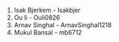 <div class="container">

1. Isak Bjerkem - Isakbjer
2. Ou li - Ouli0826
3. Arnav Singhal - ArnavSinghal1218
4. Mukul Bansal - mb6712
